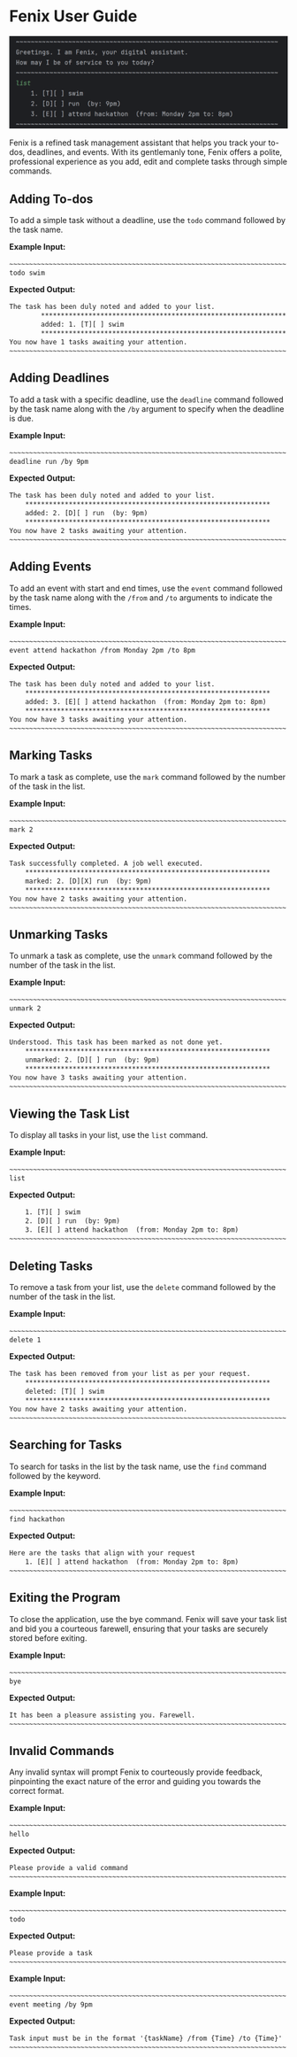 # Fenix User Guide

![img.png](img.png)

Fenix is a refined task management assistant that helps you track your to-dos, deadlines, and events. With its gentlemanly tone, Fenix offers a polite, professional experience as you add, edit and complete tasks through simple commands.

## Adding To-dos
To add a simple task without a deadline, use the `todo` command followed by the task name.

**Example Input:**
```
~~~~~~~~~~~~~~~~~~~~~~~~~~~~~~~~~~~~~~~~~~~~~~~~~~~~~~~~~~~~~~~~~~~~~~
todo swim
```

**Expected Output:**
```
The task has been duly noted and added to your list.
        **************************************************************
        added: 1. [T][ ] swim
        **************************************************************
You now have 1 tasks awaiting your attention.
~~~~~~~~~~~~~~~~~~~~~~~~~~~~~~~~~~~~~~~~~~~~~~~~~~~~~~~~~~~~~~~~~~~~~~
```

## Adding Deadlines
To add a task with a specific deadline, use the `deadline` command followed by the task name along with the `/by` argument to specify when the deadline is due.

**Example Input:** 
```
~~~~~~~~~~~~~~~~~~~~~~~~~~~~~~~~~~~~~~~~~~~~~~~~~~~~~~~~~~~~~~~~~~~~~~
deadline run /by 9pm
```

**Expected Output:**
```
The task has been duly noted and added to your list.
	**************************************************************
	added: 2. [D][ ] run  (by: 9pm)
	**************************************************************
You now have 2 tasks awaiting your attention.
~~~~~~~~~~~~~~~~~~~~~~~~~~~~~~~~~~~~~~~~~~~~~~~~~~~~~~~~~~~~~~~~~~~~~~
```

## Adding Events
To add an event with start and end times, use the `event` command followed by the task name along with the `/from` and `/to` arguments to indicate the times.

**Example Input:** 
```
~~~~~~~~~~~~~~~~~~~~~~~~~~~~~~~~~~~~~~~~~~~~~~~~~~~~~~~~~~~~~~~~~~~~~~
event attend hackathon /from Monday 2pm /to 8pm
```

**Expected Output:**
```
The task has been duly noted and added to your list.
	**************************************************************
	added: 3. [E][ ] attend hackathon  (from: Monday 2pm to: 8pm)
	**************************************************************
You now have 3 tasks awaiting your attention.
~~~~~~~~~~~~~~~~~~~~~~~~~~~~~~~~~~~~~~~~~~~~~~~~~~~~~~~~~~~~~~~~~~~~~~
```

## Marking Tasks
To mark a task as complete, use the `mark` command followed by the number of the task in the list.

**Example Input:**
```
~~~~~~~~~~~~~~~~~~~~~~~~~~~~~~~~~~~~~~~~~~~~~~~~~~~~~~~~~~~~~~~~~~~~~~
mark 2
```

**Expected Output:**
```
Task successfully completed. A job well executed.
	**************************************************************
	marked: 2. [D][X] run  (by: 9pm)
	**************************************************************
You now have 2 tasks awaiting your attention.
~~~~~~~~~~~~~~~~~~~~~~~~~~~~~~~~~~~~~~~~~~~~~~~~~~~~~~~~~~~~~~~~~~~~~~
```

## Unmarking Tasks
To unmark a task as complete, use the `unmark` command followed by the number of the task in the list.

**Example Input:**
```
~~~~~~~~~~~~~~~~~~~~~~~~~~~~~~~~~~~~~~~~~~~~~~~~~~~~~~~~~~~~~~~~~~~~~~
unmark 2
```

**Expected Output:**
```
Understood. This task has been marked as not done yet.
	**************************************************************
	unmarked: 2. [D][ ] run  (by: 9pm)
	**************************************************************
You now have 3 tasks awaiting your attention.
~~~~~~~~~~~~~~~~~~~~~~~~~~~~~~~~~~~~~~~~~~~~~~~~~~~~~~~~~~~~~~~~~~~~~~
```

## Viewing the Task List
To display all tasks in your list, use the `list` command.

**Example Input:**
```
~~~~~~~~~~~~~~~~~~~~~~~~~~~~~~~~~~~~~~~~~~~~~~~~~~~~~~~~~~~~~~~~~~~~~~
list
```
**Expected Output:**
```
    1. [T][ ] swim
    2. [D][ ] run  (by: 9pm)
    3. [E][ ] attend hackathon  (from: Monday 2pm to: 8pm)
~~~~~~~~~~~~~~~~~~~~~~~~~~~~~~~~~~~~~~~~~~~~~~~~~~~~~~~~~~~~~~~~~~~~~~
```

## Deleting Tasks
To remove a task from your list, use the `delete` command followed by the number of the task in the list.

**Example Input:**
```
~~~~~~~~~~~~~~~~~~~~~~~~~~~~~~~~~~~~~~~~~~~~~~~~~~~~~~~~~~~~~~~~~~~~~~
delete 1
```
**Expected Output:**
```
The task has been removed from your list as per your request.
	**************************************************************
	deleted: [T][ ] swim
	**************************************************************
You now have 2 tasks awaiting your attention.
~~~~~~~~~~~~~~~~~~~~~~~~~~~~~~~~~~~~~~~~~~~~~~~~~~~~~~~~~~~~~~~~~~~~~~
```

## Searching for Tasks
To search for tasks in the list by the task name, use the `find` command followed by the keyword.

**Example Input:**
```
~~~~~~~~~~~~~~~~~~~~~~~~~~~~~~~~~~~~~~~~~~~~~~~~~~~~~~~~~~~~~~~~~~~~~~
find hackathon
```
**Expected Output:**
```
Here are the tasks that align with your request
	1. [E][ ] attend hackathon  (from: Monday 2pm to: 8pm)
~~~~~~~~~~~~~~~~~~~~~~~~~~~~~~~~~~~~~~~~~~~~~~~~~~~~~~~~~~~~~~~~~~~~~~
```

## Exiting the Program
To close the application, use the bye command. Fenix will save your task list and bid you a courteous farewell, ensuring that your tasks are securely stored before exiting.

**Example Input:**
```
~~~~~~~~~~~~~~~~~~~~~~~~~~~~~~~~~~~~~~~~~~~~~~~~~~~~~~~~~~~~~~~~~~~~~~
bye
```
**Expected Output:**
```
It has been a pleasure assisting you. Farewell.
~~~~~~~~~~~~~~~~~~~~~~~~~~~~~~~~~~~~~~~~~~~~~~~~~~~~~~~~~~~~~~~~~~~~~~
```


## Invalid Commands
Any invalid syntax will prompt Fenix to courteously provide feedback, pinpointing the exact nature of the error and guiding you towards the correct format.

**Example Input:**
```
~~~~~~~~~~~~~~~~~~~~~~~~~~~~~~~~~~~~~~~~~~~~~~~~~~~~~~~~~~~~~~~~~~~~~~
hello
```
**Expected Output:**
```
Please provide a valid command
~~~~~~~~~~~~~~~~~~~~~~~~~~~~~~~~~~~~~~~~~~~~~~~~~~~~~~~~~~~~~~~~~~~~~~
```
**Example Input:**
```
~~~~~~~~~~~~~~~~~~~~~~~~~~~~~~~~~~~~~~~~~~~~~~~~~~~~~~~~~~~~~~~~~~~~~~
todo
```
**Expected Output:**
```
Please provide a task
~~~~~~~~~~~~~~~~~~~~~~~~~~~~~~~~~~~~~~~~~~~~~~~~~~~~~~~~~~~~~~~~~~~~~~
```
**Example Input:**
```
~~~~~~~~~~~~~~~~~~~~~~~~~~~~~~~~~~~~~~~~~~~~~~~~~~~~~~~~~~~~~~~~~~~~~~
event meeting /by 9pm
```
**Expected Output:**
```
Task input must be in the format '{taskName} /from {Time} /to {Time}'
~~~~~~~~~~~~~~~~~~~~~~~~~~~~~~~~~~~~~~~~~~~~~~~~~~~~~~~~~~~~~~~~~~~~~~
```